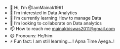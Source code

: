 - 👋 Hi, I’m @IamMainak1991
- 👀 I’m interested in Data Analytics
- 🌱 I’m currently learning How to manage Data
- 💞️ I’m looking to collaborate on Data analytics
- 📫 How to reach me mainakbiswas2011@gmail.com
- 😄 Pronouns: He/him
- ⚡ Fun fact: I am still learning....! Apna Time Ayega..!

<!---
IamMainak1991/IamMainak1991 is a ✨ special ✨ repository because its `README.md` (this file) appears on your GitHub profile.
You can click the Preview link to take a look at your changes.
--->

